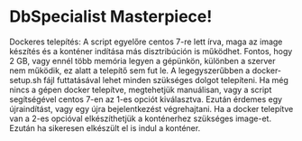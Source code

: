 # DbSpecialist Masterpiece!

Dockeres telepítés:
A script egyelőre centos 7-re lett írva, maga az image készítés és a konténer indítása más disztribúción is működhet.
Fontos, hogy 2 GB, vagy ennél több memória legyen a gépünkön, különben a szerver nem működik, ez alatt a telepítő sem fut le.
A legegyszerűbben a docker-setup.sh fájl futtatásával lehet minden szükséges dolgot telepíteni.
Ha még nincs a gépen docker telepítve, megtehetjük manuálisan, vagy a script segítségével centos 7-en az 1-es opciót kiválasztva.
Ezután érdemes egy újraindítást, vagy egy újra bejelentkezést végrehajtani.
Ha a docker telepítve van a 2-es opcióval elkészíthetjük a konténerhez szükséges image-et.
Ezután ha sikeresen elkészült el is indul a konténer.
